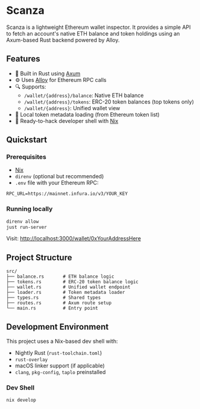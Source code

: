 # Scanza

Scanza is a lightweight Ethereum wallet inspector. It provides a simple API to fetch an account's native ETH balance and token holdings using an Axum-based Rust backend powered by Alloy.

## Features

- 🦀 Built in Rust using [Axum](https://github.com/tokio-rs/axum)
- ⚙️ Uses [Alloy](https://github.com/alloy-rs/alloy) for Ethereum RPC calls
- 🔍 Supports:
  - `/wallet/{address}/balance`: Native ETH balance
  - `/wallet/{address}/tokens`: ERC-20 token balances (top tokens only)
  - `/wallet/{address}`: Unified wallet view
- 🧠 Local token metadata loading (from Ethereum token list)
- 🧪 Ready-to-hack developer shell with [Nix](https://nixos.org/)

## Quickstart

### Prerequisites

- [Nix](https://nixos.org/)
- `direnv` (optional but recommended)
- `.env` file with your Ethereum RPC:

```env
RPC_URL=https://mainnet.infura.io/v3/YOUR_KEY
```

### Running locally

```bash
direnv allow
just run-server
```

Visit: [http://localhost:3000/wallet/0xYourAddressHere](http://localhost:3000/wallet/0xYourAddressHere)

## Project Structure

```
src/
├── balance.rs       # ETH balance logic
├── tokens.rs        # ERC-20 token balance logic
├── wallet.rs        # Unified wallet endpoint
├── loader.rs        # Token metadata loader
├── types.rs         # Shared types
├── routes.rs        # Axum route setup
└── main.rs          # Entry point
```

## Development Environment

This project uses a Nix-based dev shell with:

- Nightly Rust (`rust-toolchain.toml`)
- `rust-overlay`
- macOS linker support (if applicable)
- `clang`, `pkg-config`, `taplo` preinstalled

### Dev Shell

```bash
nix develop
```

